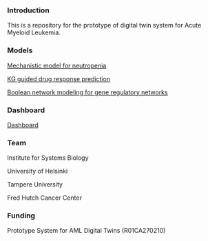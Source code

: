 ### Introduction 
This is a repository for the prototype of digital twin system for Acute Myeloid Leukemia. 

### Models
[Mechanistic model for neutropenia](https://github.com/AMLDT/Venex_Neutropenia_Models)

[KG guided drug response prediction](https://github.com/AMLDT/KG_predict_DrugResponse)

[Boolean network modeling for gene regulatory networks](https://github.com/AMLDT/BNMPy)
### Dashboard
[Dashboard](https://github.com/AMLDT/aml-digital-twin)

### Team
Institute for Systems Biology

University of Helsinki

Tampere University

Fred Hutch Cancer Center

### Funding
Prototype System for AML Digital Twins (R01CA270210)



